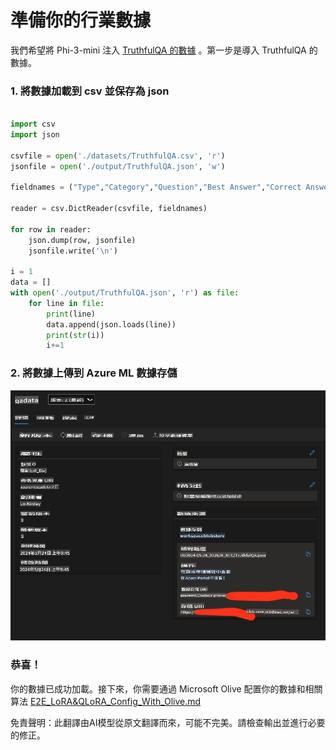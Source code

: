 # **準備你的行業數據**

我們希望將 Phi-3-mini 注入 [TruthfulQA 的數據](https://github.com/sylinrl/TruthfulQA/blob/main/TruthfulQA.csv) 。第一步是導入 TruthfulQA 的數據。

### **1. 將數據加載到 csv 並保存為 json**

```python

import csv
import json

csvfile = open('./datasets/TruthfulQA.csv', 'r')
jsonfile = open('./output/TruthfulQA.json', 'w')

fieldnames = ("Type","Category","Question","Best Answer","Correct Answers","Incorrect Answers","Source")

reader = csv.DictReader(csvfile, fieldnames)

for row in reader:
    json.dump(row, jsonfile)
    jsonfile.write('\n')

i = 1
data = []
with open('./output/TruthfulQA.json', 'r') as file:
    for line in file:
        print(line)
        data.append(json.loads(line))
        print(str(i))
        i+=1

```

### **2. 將數據上傳到 Azure ML 數據存儲**

![amldata](../../../../translated_images/azureml_data.0f744f2ec5ea3cac9cbaa3cf7051235bb5b575de80e40a97619ae6f86d696c8f.tw.png)

### **恭喜！**

你的數據已成功加載。接下來，你需要通過 Microsoft Olive 配置你的數據和相關算法 [E2E_LoRA&QLoRA_Config_With_Olive.md](./E2E_LoRA&QLoRA_Config_With_Olive.md)

免責聲明：此翻譯由AI模型從原文翻譯而來，可能不完美。請檢查輸出並進行必要的修正。
